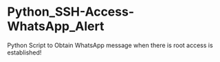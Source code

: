 # Python_SSH-Access-WhatsApp_Alert
Python Script to Obtain WhatsApp message when there is root access is established!
